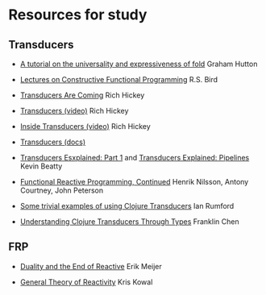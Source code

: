 Resources for study
===================


Transducers
-----------

* [A tutorial on the universality and expressiveness of fold](http://www.cs.nott.ac.uk/~gmh/fold.pdf)
  Graham Hutton

* [Lectures on Constructive Functional Programming](http://www.cs.ox.ac.uk/files/3390/PRG69.pdf)
  R.S. Bird

* [Transducers Are Coming](http://blog.cognitect.com/blog/2014/8/6/transducers-are-coming) Rich Hickey

* [Transducers (video)](https://www.youtube.com/watch?v=6mTbuzafcII) Rich Hickey

* [Inside Transducers (video)](https://www.youtube.com/watch?v=4KqUvG8HPYo) Rich Hickey

* [Transducers (docs)](http://clojure.org/transducers) 

* [Transducers Esxplained: Part 1](http://simplectic.com/blog/2014/transducers-explained-1/) and
  [Transducers Explained: Pipelines](http://simplectic.com/blog/2014/transducers-explained-pipelines/)
  Kevin Beatty

* [Functional Reactive Programming, Continued](http://haskell.cs.yale.edu/wp-content/uploads/2011/02/workshop-02.pdf) Henrik Nilsson, Antony Courtney, John Peterson

* [Some trivial examples of using Clojure Transducers](http://ianrumford.github.io/blog/2014/08/08/Some-trivial-examples-of-using-Clojure-Transducers/) Ian Rumford

* [Understanding Clojure Transducers Through Types](http://conscientiousprogrammer.com/blog/2014/08/07/understanding-cloure-transducers-through-types/) Franklin Chen

FRP
---

* [Duality and the End of Reactive](http://channel9.msdn.com/Events/Lang-NEXT/Lang-NEXT-2014/Keynote-Duality) Erik Meijer

* [General Theory of Reactivity](https://github.com/kriskowal/gtor) Kris Kowal


